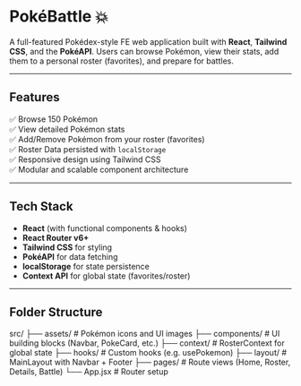 # PokéBattle 💥

A full-featured Pokédex-style FE web application built with **React**, **Tailwind CSS**, and the **PokéAPI**. Users can browse Pokémon, view their stats, add them to a personal roster (favorites), and prepare for battles.

---

## Features

✅ Browse 150 Pokémon  
✅ View detailed Pokémon stats  
✅ Add/Remove Pokémon from your roster (favorites)  
✅ Roster Data persisted with `localStorage`  
✅ Responsive design using Tailwind CSS  
✅ Modular and scalable component architecture

---

## Tech Stack

- **React** (with functional components & hooks)
- **React Router v6+**
- **Tailwind CSS** for styling
- **PokéAPI** for data fetching
- **localStorage** for state persistence
- **Context API** for global state (favorites/roster)

---

## Folder Structure

src/
├── assets/ # Pokémon icons and UI images
├── components/ # UI building blocks (Navbar, PokeCard, etc.)
├── context/ # RosterContext for global state
├── hooks/ # Custom hooks (e.g. usePokemon)
├── layout/ # MainLayout with Navbar + Footer
├── pages/ # Route views (Home, Roster, Details, Battle)
└── App.jsx # Router setup
